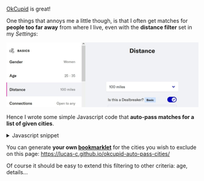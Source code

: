 [OkCupid](https://www.okcupid.com) is great!

One things that annoys me a little though,
is that I often get matches for **people too far away** from where I live,
even with the **distance filter** set in my _Settings_:

<img src="OkCupid-distance-filter.jpg" width="500">

Hence I wrote some simple Javascript code that **auto-pass matches for a list of given cities**.
<details>
    <summary>Javascript snippet</summary>
    <pre><code>const CITIES = 'London,Paris';
function autoPassCities() {
    const loc = document.getElementsByClassName('card-content-header__location')[0].textContent;
    if (CITIES.split(',').some(city => loc.endsWith(city))) {
        console.log('AutoPass:', loc);
        document.getElementsByClassName('pass')[0].click();
    }
    setTimeout(autoPassCities, 500);
}
autoPassCities();</code></pre>
</details>

You can generate **your own [bookmarklet](https://en.wikipedia.org/wiki/Bookmarklet)**
for the cities you wish to exclude
on this page: <https://lucas-c.github.io/okcupid-auto-pass-cities/>

Of course it should be easy to extend this filtering to other criteria: age, details...
